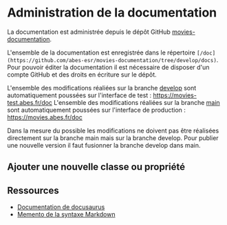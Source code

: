 # Administration de la documentation

La documentation est administrée depuis le dépôt GitHub [movies-documentation](https://github.com/abes-esr/movies-documentation).

L'ensemble de la documentation est enregistrée dans le répertoire `[/doc](https://github.com/abes-esr/movies-documentation/tree/develop/docs)`. Pour pouvoir éditer la documentation il est nécessaire de disposer d'un compte GitHub et des droits en écriture sur le dépôt.

L'ensemble des modifications réaliées sur la branche [develop](https://github.com/abes-esr/movies-documentation/tree/develop) sont automatiquement poussées sur l'interface de test : https://movies-test.abes.fr/doc
L'ensemble des modifications réaliées sur la branche [main](https://github.com/abes-esr/movies-documentation/tree/main) sont automatiquement poussées sur l'interface de production : https://movies.abes.fr/doc

Dans la mesure du possible les modifications ne doivent pas être réalisées directement sur la branche main mais sur la branche develop. Pour publier une nouvelle version il faut fusionner la branche develop dans main.

## Ajouter une nouvelle classe ou propriété



## Ressources

* [Documentation de docusaurus](https://docusaurus.io/docs/category/guides)
* [Memento de la syntaxe Markdown](https://www.markdownguide.org/cheat-sheet/)
